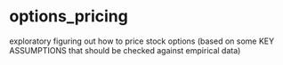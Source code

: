 # options_pricing
exploratory figuring out how to price stock options (based on some KEY ASSUMPTIONS that should be checked against empirical data)
